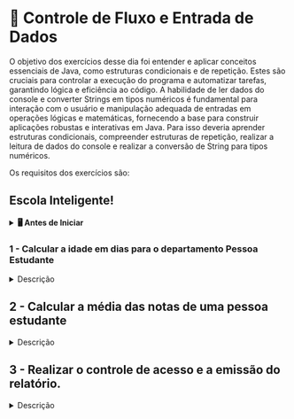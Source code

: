 # :pencil: Controle de Fluxo e Entrada de Dados

O objetivo dos exercícios desse dia foi entender e aplicar conceitos essenciais de Java, como estruturas condicionais e de repetição. Estes são cruciais para controlar a execução do programa e automatizar tarefas, garantindo lógica e eficiência ao código. A habilidade de ler dados do console e converter Strings em tipos numéricos é fundamental para interação com o usuário e manipulação adequada de entradas em operações lógicas e matemáticas, fornecendo a base para construir aplicações robustas e interativas em Java. Para isso deveria aprender estruturas condicionais, compreender estruturas de repetição, realizar a leitura de dados do console e realizar a conversão de String para tipos numéricos.

Os requisitos dos exercícios são:

## Escola Inteligente!

<details>
<summary><strong>🖥️ Antes de Iniciar</strong></summary>
O projeto já contém a classe App com o método `main`
implementado, onde é exibido um menu que contém as funcionalidades do sistema.

```java
public class App {

  /**
   * Método principal.
   */
  public static void main(String[] args) {
    System.out.println("Boas vindas a Escola Inteligente!");
    System.out.println("Escolha um departamento:");
    System.out.println("1 - Pessoa Estudante - Calcular idade em dias");
    System.out.println("2 - Secretaria - Calcular a média das notas");
    System.out.println("3 - Portaria - Gerar relatório de controle de acesso");

    short menuOption = 0;
    Scanner scanMenu = new Scanner(System.in);
    menuOption = scanMenu.nextShort();

    switch (menuOption) {
      case 1:
        PessoaEstudante.coletarInformacoes();
        break;
      case 2:
        Secretaria.coletarInformacoes();
        break;
      case 3:
        Portaria.coletarInformacoes();
        break;
      default:
        System.out.println("Opção Inválida.");
    }

    scanMenu.close();
  }
} 
```

A partir da opção selecionada, a aplicação coletará as informações necessárias para execução da
funcionalidade do Departamento, e ambas precisarão ser implementadas, tanto a coleta de informações,
quanto a funcionalidade, conforme detalhado nos requisitos abaixo.

As classes para cada departamento já estão criadas, são elas `PessoaEstudante`, `Portaria` e `Secretaria`.
</details>



### 1 - Calcular a idade em dias para o departamento Pessoa Estudante

<details>
  <summary>Descrição</summary>

Implemente os métodos `coletarInformacoes` e `calcularIdadeEmDias` contidos na
classe `PessoaEstudante`.
O método `coletarInformacoes` realiza a leitura do nome da pessoa estudante no console Java e mais três valores: anos, meses e dias.
Já o método `calcularIdadeEmDias`, recebe 3 argumentos do tipo `int`: anos, meses e dias. Esse método deve calcular e retornar a idade da pessoa estudante em dias, e esse retorno deve ser do tipo `int`. Em outras palavras:

1. Ao iniciar a aplicação e a opção 1 for escolhida, o método `coletarInformacoes` da
   classe `PessoaEstudante` será chamado.
2. Os dados nome e idade atual em quantidade de anos, meses e dias decorridos desde seu aniversário, deverão ser informados.
3. O método `calcularIdadeEmDias` deve calcular e retornar a idade da pessoa usuária em dias.

   **Para simplificar nosso cálculo, desconsidere anos bissextos, ou seja, considere que cada ano tem 365 dias. Considere também que todos os meses têm 30 dias.**

*Lembre-se* de que você deve fazer a conversão da entrada da pessoa usuária para inteiro para poder realizar o cálculo, pois o método `scanner.next()` lê a entrada da pessoa usuária e converte para `String`.

Suponha que a entrada seja:

  ```bash
  Boas vindas a Escola Inteligente!
  Escolha um departamento:
  1 - Pessoa Estudante - Calcular idade em dias
  2 - Secretaria - Calcular a média das notas
  3 - Portaria - Gerar relatório de controle de acesso
  1
  Qual o nome da Pessoa Estudante?
  Carla
  Qual a sua idade em anos, meses e dias?
  anos:
  32
  meses:
  2
  dias:
  29
  ```

Aqui nós lemos as entradas da pessoa estudante, fizemos as devidas conversões, passamos a quantidade de anos, de meses e de dias para o método `calcularIdadeEmDias(32, 2, 29)`, e a saída do método `calcularIdadeEmDias(32, 2, 29)` deve ser `11769`. Ou seja, a saída final do programa deve
ser similar a essa:

  ```bash
  A idade de Carla em dias é 11769.
  ```

</details>

## 2 - Calcular a média das notas de uma pessoa estudante

<details>
  <summary>Descrição</summary>

Implemente os métodos `coletarInformacoes` e `calcularMedia` contidos na classe `Secretaria`. 

O método `coletarInformacoes` realiza a leitura do nome da pessoa estudante do console
Java e mais quatro valores que serão referentes às notas de 4 avaliações. Já o método `calcularMedia`, recebe 4 argumentos do tipo `float` ou `double`: nota1, nota2, nota3 e nota4. Esse método deve calcular e retornar a média, e esse retorno deve ser do tipo `float` ou `double`. Em outras palavras:

1. Ao iniciar a aplicação e a opção 2 for escolhida, o método `coletarInformacoes` da
   classe `Secretaria` será chamado.
2. Os dados nome e quatro valores decimais das notas deverão ser informados;
3. O método `calcularMedia` deve calcular e retornar a média dos valores inseridos pela pessoa usuária.

*Lembre-se* de que você deve fazer a conversão da entrada da pessoa usuária para `float` ou `double` para poder realizar o cálculo, pois o método `scanner.next()` lê a entrada da pessoa usuária e converte para `String`.

Suponnha que a entrada seja:

```bash
Boas vindas a Escola Inteligente!
Escolha um departamento:
1 - Pessoa Estudante - Calcular idade em dias
2 - Secretaria - Calcular a média das notas
3 - Portaria - Gerar relatório de controle de acesso
2
Qual o nome da Pessoa Estudante?
Carla
Entre com as notas das provas:
Avaliação 1:
9.85
Avaliação 2:
9.58
Avaliação 3:
9.90
Avaliação 4:
8.75
```

Aqui nós lemos as entradas da pessoa estudante, fizemos as devidas conversões, passamos as notas das avaliações para o método `calcularMedia(9.85, 9.58, 9.90, 8.75)`, e a saída do método `calcularMedia(9.85, 9.58, 9.90, 8.75)` deve ser `9.52`. Ou seja, a saída final do programa deve ser similar a essa:

```bash
A média das notas de Carla é 9.52
```

</details>

## 3 - Realizar o controle de acesso e a emissão do relatório.

<details>
  <summary>Descrição</summary>

Implemente os métodos `coletarInformacoes` e `emitirRelatorio` contidos na
classe `Portaria`.

O método `coletarInformacoes` realiza a leitura da idade de todas as pessoas estudantes que acessam a escola pela portaria. Já o método `emitirRelatorio` informa o total de pessoas estudantes divididas nas categorias Ensino Fundamental I, Ensino Fundamental II e Ensino Médio. Em outras palavras:

1. Ao iniciar a aplicação e a opção 3 for escolhida, o método `coletarInformacoes` da
   classe `Portaria`será chamado.
2. **Inserir idade das pessoas estudantes no sistema:** essa etapa se repete até que a opção de finalizar acessos seja escolhida. A idade das pessoas estudantes deve ser armazenada em um array de tamanho dinâmico, já que não sabemos quantas pessoas estudantes entrarão na escola. *Dica:* utilize a classe `ArrayList` do Java para a criação e manipulação de arrays de tamanho dinâmico.
   Para mais informações você pode consultar o site da [W3Schools](https://www.w3schools.com/java/java_arraylist.asp) ou [JavaPoint](https://www.javatpoint.com/java-arraylist), ou então verificar a documentação da Oracle.

3. **Finalizar o sistema e mostrar o relatório:** nessa etapa, o laço de repetição deve ser terminado e então o relatório deve ser impresso no console. O relatório deve conter o total de pessoas estudantes que acessaram a escola através da portaria, e também o número de pessoas estudantes do ensino fundamental I (de 6 a 10 anos), o número de pessoas estudantes do ensino fundamental II (de 11 a 14 anos) e o número de pessoas estudantes do ensino médio (a partir de 15 anos). O relatório também deve calcular, em relação ao total de pessoas estudantes, a porcentagem delas por categoria de ensino.

A imagem abaixo mostra o fluxo que o programa deve seguir:

![SistemaFluxograma](/images/controle-acesso.png)

- A coleta de informações do departamento Portaria deve ter o formato:

```bash
Entre com o número correspondente à opção desejada:
1 - Registrar o acesso de pessoa estudante
2 - Finalizar o acesso e emitir o relatório
```

Se a opção 1 for escolhida, então a mensagem `Entre com a idade da pessoa estudante:` será impressa no console. Em seguida, após inserir a idade da pessoa estudante e pressionar enter, aparecerá uma das mensagens listadas abaixo:

- `Pessoa estudante do Ensino Fundamental I, catraca liberada!`: se a idade da pessoa inserida for menor ou igual a 10 anos.

- `Pessoa estudante do Ensino Fundamental II, catraca liberada!`: se a idade da pessoa inserida for entre 11 e 14 anos.

- `Pessoa estudante do Ensino Médio, catraca liberada!`: se a idade da pessoa inserida for maior ou igual a 15 anos.

Depois que a mensagem for impressa, então deverá retornar ao estado inicial do menu. Supondo que a idade da primeira pessoa seja 18 anos, um exemplo do conteúdo do console depois de inserir a idade da primeira pessoa cliente será:

```bash
Entre com o número correspondente à opção desejada:
1 - Registrar o acesso de pessoa estudante
2 - Finalizar o acesso e emitir o relatório
1
Informe a idade da pessoa estudante:
12
Pessoa estudante do Ensino Fundamental II, catraca liberada!
Entre com o número correspondente à opção desejada:
1 - Registrar o acesso de pessoa estudante
2 - Finalizar o acesso e emitir o relatório
```

Esse ciclo se repete até a opção 2 ser escolhida, o que indica que os acessos foram finalizados e o relatório deve ser emitido.

⚠️🔴**DICA: use uma variável do tipo `short` para armazenar a opção escolhida, já que é um valor numérico de pequena escala.** 🔴⚠️

O relatório deve ser impresso no console quando a opção 2 for selecionada. Supondo que 200 pessoas estudantes acessaram a escola, o relatório deve conter as seguintes informações:

- Número total de pessoas estudantes que entraram na escola: nesse caso, esse valor deverá ser 200.

- Número de pessoas estudantes do ensino fundamental I que entraram na escola: supondo que, das 200 pessoas, 40 tinham menos de 10 anos, então no relatório esse valor deverá ser 40.

- Número de pessoas estudantes do ensino fundamental II que entraram na escola: supondo que, das 200 pessoas, 100 tinham entre 11 e 14 anos, então esse valor deverá ser 100.

- Número de pessoas estudantes do ensino médio que entraram na escola: supondo que, das 200 pessoas, 60 tinham 15 anos ou mais, então esse valor deverá ser 60.

O relatório também deve calcular a porcentagem de pessoas em cada categoria em relação ao total de pessoas. Ainda seguindo a suposição anterior, o total de acessos à escola foi de 200 pessoas estudantes, então o relatório na parte dos números percentuais deve apresentar:

- Percentual de pessoas estudantes do ensino fundamental I: supondo que, das 200 pessoas, 40 tinham menos de 10 anos, então no relatório esse valor deverá ser 20.0%.

- Número de pessoas estudantes do ensino fundamental II que entraram na escola: supondo que, das 200 pessoas, 100 tinham entre 11 e 14 anos, então esse valor deverá ser 50.0%.

- Número de pessoas estudantes do ensino médio que entraram na escola: supondo que, das 200 pessoas, 60 tinham 15 anos ou mais, então esse valor deverá ser 30.0%.

Para essa suposição, a saída do relatório deve ser similar à saída abaixo:

```bash
----- Quantidade -----
Ensino Fundamental I: 40
Ensino Fundamental II: 100
Ensino Médio: 60

----- Percentual -----
Ensino Fundamental I: 20.0%
Ensino Fundamental II: 50.0%
Ensino Médio: 30.0%

TOTAL: 200
```

### Restrições

- O valor percentual deve ter duas casas decimais, exceto se for zero, então pode ser apenas uma casa decimal, como exposto no exemplo acima.
- Caso a opção inserida seja um valor diferente de 1 ou de 2, a mensagem `Entre com uma opção válida!` deve ser impressa no console, e o menu voltar para o estado inicial.

⚠️🔴**DICA: para fazer com que o valor do tipo `float` ou `double` tenha apenas duas casas decimais, pesquise sobre a classe `DecimalFormat`.** 🔴⚠️

</details>
